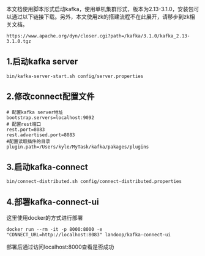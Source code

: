 本文档使用脚本形式启动kafka，使用单机集群形式，版本为2.13-3.1.0，安装包可以通过以下链接下载。另外，本文使用zk的搭建流程不在此展开，请移步到zk相关文档。

```
https://www.apache.org/dyn/closer.cgi?path=/kafka/3.1.0/kafka_2.13-3.1.0.tgz
```



## 1.启动kafka server

```
bin/kafka-server-start.sh config/server.properties
```



## 2.修改connect配置文件

```
# 配置kafka server地址
bootstrap.servers=localhost:9092
# 配置rest端口
rest.port=8083
rest.advertised.port=8083
#配置读取插件的目录
plugin.path=/Users/kyle/MyTask/kafka/pakages/plugins
```



## 3.启动kafka-connect

```
bin/connect-distributed.sh config/connect-distributed.properties
```



## 4.部署kafka-connect-ui

这里使用docker的方式进行部署

```
docker run --rm -it -p 8000:8000 -e "CONNECT_URL=http://localhost:8083" landoop/kafka-connect-ui
```

部署后通过访问localhost:8000查看是否成功